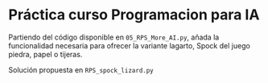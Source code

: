 Práctica curso Programacion para IA
===================================

Partiendo del código disponible en `05_RPS_More_AI.py`, añada la funcionalidad necesaria para
ofrecer la variante lagarto, Spock del juego piedra, papel o tijeras.

Solución propuesta en `RPS_spock_lizard.py`